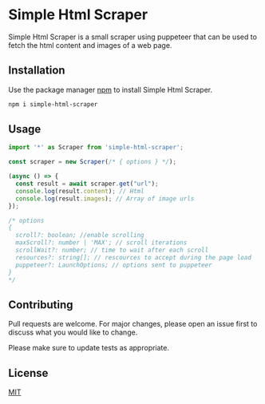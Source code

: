 # Simple Html Scraper

Simple Html Scraper is a small scraper using puppeteer that can be used to fetch the html content and images of a web page.

## Installation

Use the package manager [npm](https://www.npmjs.com) to install Simple Html Scraper.

```bash
npm i simple-html-scraper
```

## Usage

```typescript
import '*' as Scraper from 'simple-html-scraper';

const scraper = new Scraper(/* { options } */);

(async () => {
  const result = await scraper.get("url");
  console.log(result.content); // Html
  console.log(result.images); // Array of image urls
});

/* options
{
  scroll?: boolean; //enable scrolling
  maxScroll?: number | 'MAX'; // scroll iterations
  scrollWait?: number; // time to wait after each scroll
  resources?: string[]; // rescources to accept during the page load
  puppeteer?: LaunchOptions; // options sent to puppeteer
}
*/
```

## Contributing

Pull requests are welcome. For major changes, please open an issue first to discuss what you would like to change.

Please make sure to update tests as appropriate.

## License

[MIT](https://choosealicense.com/licenses/mit/)
